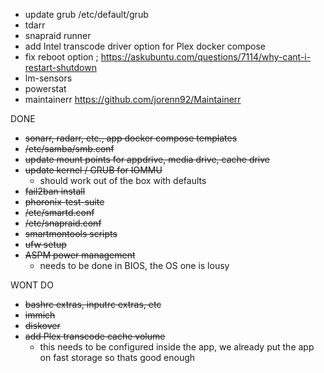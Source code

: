 - update grub /etc/default/grub
- tdarr
- snapraid runner
- add Intel transcode driver option for Plex docker compose
- fix reboot option ; https://askubuntu.com/questions/7114/why-cant-i-restart-shutdown
- lm-sensors
- powerstat
- maintainerr https://github.com/jorenn92/Maintainerr

DONE

- ~~sonarr, radarr, etc., app docker compose templates~~
- ~~/etc/samba/smb.conf~~
- ~~update mount points for appdrive, media drive, cache drive~~
- ~~update kernel / GRUB for IOMMU~~
  - should work out of the box with defaults
- ~~fail2ban install~~
- ~~phoronix-test-suite~~
- ~~/etc/smartd.conf~~
- ~~/etc/snapraid.conf~~
- ~~smartmontools scripts~~
- ~~ufw setup~~
- ~~ASPM power management~~
  - needs to be done in BIOS, the OS one is lousy


WONT DO

- ~~bashrc extras, inputrc extras, etc~~
- ~~immich~~
- ~~diskover~~
- ~~add Plex transcode cache volume~~
  - this needs to be configured inside the app, we already put the app on fast storage so thats good enough